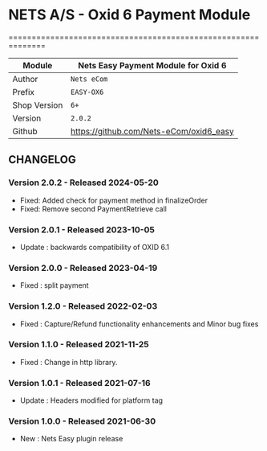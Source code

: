 # NETS A/S - Oxid 6 Payment Module
==============================================================

|Module       | Nets Easy Payment Module for Oxid 6
|-------------|-----------------------------------------------
|Author       | `Nets eCom`
|Prefix       | `EASY-OX6`
|Shop Version | `6+`
|Version      | `2.0.2`
|Github       | https://github.com/Nets-eCom/oxid6_easy

## CHANGELOG

### Version 2.0.2 - Released 2024-05-20
* Fixed: Added check for payment method in finalizeOrder
* Fixed: Remove second PaymentRetrieve call

### Version 2.0.1 - Released 2023-10-05
* Update : backwards compatibility of OXID 6.1 

### Version 2.0.0 - Released 2023-04-19
* Fixed : split payment 

### Version 1.2.0 - Released 2022-02-03
* Fixed : Capture/Refund functionality enhancements and Minor bug fixes

### Version 1.1.0 - Released 2021-11-25
* Fixed : Change in http library. 

### Version 1.0.1 - Released 2021-07-16
* Update : Headers modified for platform tag

### Version 1.0.0 - Released 2021-06-30
* New : Nets Easy plugin release
